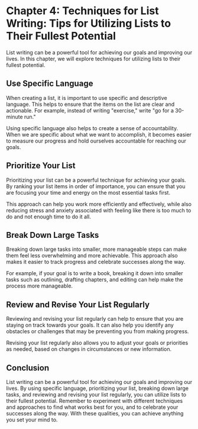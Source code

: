 Chapter 4: Techniques for List Writing: Tips for Utilizing Lists to Their Fullest Potential
===========================================================================================

List writing can be a powerful tool for achieving our goals and improving our lives. In this chapter, we will explore techniques for utilizing lists to their fullest potential.

Use Specific Language
---------------------

When creating a list, it is important to use specific and descriptive language. This helps to ensure that the items on the list are clear and actionable. For example, instead of writing "exercise," write "go for a 30-minute run."

Using specific language also helps to create a sense of accountability. When we are specific about what we want to accomplish, it becomes easier to measure our progress and hold ourselves accountable for reaching our goals.

Prioritize Your List
--------------------

Prioritizing your list can be a powerful technique for achieving your goals. By ranking your list items in order of importance, you can ensure that you are focusing your time and energy on the most essential tasks first.

This approach can help you work more efficiently and effectively, while also reducing stress and anxiety associated with feeling like there is too much to do and not enough time to do it all.

Break Down Large Tasks
----------------------

Breaking down large tasks into smaller, more manageable steps can make them feel less overwhelming and more achievable. This approach also makes it easier to track progress and celebrate successes along the way.

For example, if your goal is to write a book, breaking it down into smaller tasks such as outlining, drafting chapters, and editing can help make the process more manageable.

Review and Revise Your List Regularly
-------------------------------------

Reviewing and revising your list regularly can help to ensure that you are staying on track towards your goals. It can also help you identify any obstacles or challenges that may be preventing you from making progress.

Revising your list regularly also allows you to adjust your goals or priorities as needed, based on changes in circumstances or new information.

Conclusion
----------

List writing can be a powerful tool for achieving our goals and improving our lives. By using specific language, prioritizing your list, breaking down large tasks, and reviewing and revising your list regularly, you can utilize lists to their fullest potential. Remember to experiment with different techniques and approaches to find what works best for you, and to celebrate your successes along the way. With these qualities, you can achieve anything you set your mind to.

